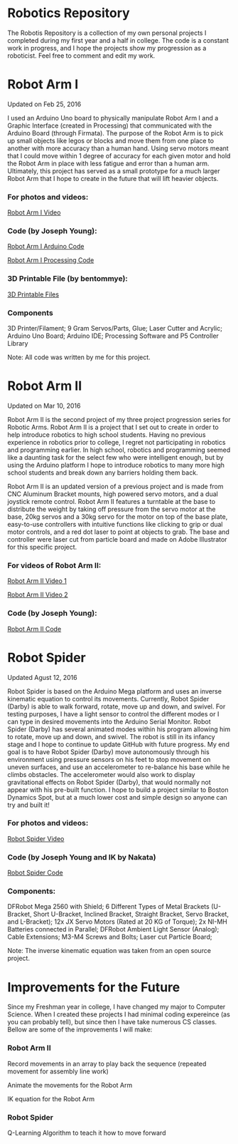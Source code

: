 # Robotics Repository

The Robotis Repository is a collection of my own personal projects I completed during my first year and a half in college. The code is a constant work in progress, and I hope the projects show my progression as a roboticist. Feel free to comment and edit my work. 


# Robot Arm I
Updated on Feb 25, 2016

I used an Arduino Uno board to physically manipulate Robot Arm I and a Graphic Interface (created in Processing) that communicated with the Arduino Board (through Firmata). The purpose of the Robot Arm is to pick up small objects like legos or blocks and move them from one place to another with more accuracy than a human hand. Using servo motors meant that I could move within 1 degree of accuracy for each given motor and hold the Robot Arm in place with less fatigue and error than a human arm. Ultimately, this project has served as a small prototype for a much larger Robot Arm that I hope to create in the future that will lift heavier objects.

### For photos and videos:

[Robot Arm I Video](https://youtu.be/Uu6A36jE06k)

### Code (by Joseph Young):

[Robot Arm I Arduino Code](https://github.com/joeyoung33333/Robotics/blob/master/robot-arm-i-arduino.c)

[Robot Arm I Processing Code](https://github.com/joeyoung33333/Robotics/blob/master/robot-arm-i-processing.pde)

### 3D Printable File (by bentommye):

[3D Printable Files](http://www.thingiverse.com/thing:34829)

### Components 

3D Printer/Filament; 9 Gram Servos/Parts, Glue; Laser Cutter and Acrylic; Arduino Uno Board; Arduino IDE; Processing Software and P5 Controller Library

Note: All code was written by me for this project.


# Robot Arm II
Updated on Mar 10, 2016

Robot Arm II is the second project of my three project progression series for Robotic Arms. Robot Arm II is a project that I set out to create in order to help introduce robotics to high school students. Having no previous experience in robotics prior to college, I regret not participating in robotics and programming earlier. In high school, robotics and programming seemed like a daunting task for the select few who were intelligent enough, but by using the Arduino platform I hope to introduce robotics to many more high school students and break down any barriers holding them back.

Robot Arm II is an updated version of a previous project and is made from CNC Aluminum Bracket mounts, high powered servo motors, and a dual joystick remote control. Robot Arm II features a turntable at the base to distribute the weight by taking off pressure from the servo motor at the base, 20kg servos and a 30kg servo for the motor on top of the base plate, easy-to-use controllers with intuitive functions like clicking to grip or dual motor controls, and a red dot laser to point at objects to grab. The base and controller were laser cut from particle board and made on Adobe Illustrator for this specific project.

### For videos of Robot Arm II:

[Robot Arm II Video 1](https://youtu.be/iFpupKP2mC8)

[Robot Arm II Video 2](https://youtu.be/5rwuFg2B6Ho)

### Code (by Joseph Young):
[Robot Arm II Code](https://github.com/joeyoung33333/Robotics/blob/master/robot-arm-ii.c)


# Robot Spider
Updated Agust 12, 2016

Robot Spider is based on the Arduino Mega platform and uses an inverse kinematic equation to control its movements. Currently, Robot Spider (Darby) is able to walk forward, rotate, move up and down, and swivel. For testing purposes, I have a light sensor to control the different modes or I can type in desired movements into the Arduino Serial Monitor. Robot Spider (Darby) has several animated modes within his program allowing him to rotate, move up and down, and swivel. The robot is still in its infancy stage and I hope to continue to update GitHub with future progress. My end goal is to have Robot Spider (Darby) move autonomously through his environment using pressure sensors on his feet to stop movement on uneven surfaces, and use an accelerometer to re-balance his base while he climbs obstacles. The accelerometer would also work to display gravitational effects on Robot Spider (Darby), that would normally not appear with his pre-built function. I hope to build a project similar to Boston Dynamics Spot, but at a much lower cost and simple design so anyone can try and built it!

### For photos and videos:

[Robot Spider Video](https://youtu.be/UttGU5epf_o)

### Code (by Joseph Young and IK by Nakata)

[Robot Spider Code](https://github.com/joeyoung33333/Robotics/blob/master/robot-spider.c)

### Components: 

DFRobot Mega 2560 with Shield; 6 Different Types of Metal Brackets (U-Bracket, Short U-Bracket, Inclined Bracket, Straight Bracket, Servo Bracket, and L-Bracket); 12x JX Servo Motors (Rated at 20 KG of Torque); 2x NI-MH Batteries connected in Parallel; DFRobot Ambient Light Sensor (Analog); Cable Extensions; M3-M4 Screws and Bolts; Laser cut Particle Board;

Note: The inverse kinematic equation was taken from an open source project.


# Improvements for the Future

Since my Freshman year in college, I have changed my major to Computer Science. When I created these projects I had minimal coding expereince (as you can probably tell), but since then I have take numerous CS classes. Bellow are some of the improvements I will make:

### Robot Arm II

Record movements in an array to play back the sequence (repeated movement for assembly line work)

Animate the movements for the Robot Arm 

IK equation for the Robot Arm

### Robot Spider

Q-Learning Algorithm to teach it how to move forward
